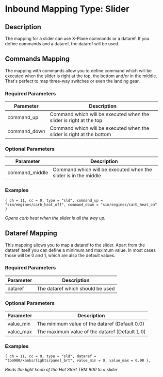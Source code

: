 # Inbound Mapping Type: Slider

## Description

The mapping for a slider can use X-Plane commands or a dataref. If you define commands and a dataref, the
dataref will be used.

## Commands Mapping

The mapping with commands allow you to define command which will be executed when the slider is right at the top, the
bottom and/or in the middle. That's perfect to map three-way switches or even the landing gear. 

### Required Parameters

| Parameter    | Description                                                           |
|--------------|-----------------------------------------------------------------------|
| command_up   | Command which will be executed when the slider is right at the top    |
| command_down | Command which will be executed when the slider is right at the bottom |

### Optional Parameters

| Parameter      | Description                                                     |
|----------------|-----------------------------------------------------------------|
| command_middle | Command which will be executed when the slider is in the middle |

### Examples

```
{ ch = 11, cc = 0, type = "sld", command_up = "sim/engines/carb_heat_off", command_down = "sim/engines/carb_heat_on" }
```
*Opens carb heat when the slider is all the way up.*

## Dataref Mapping

This mapping allows you to map a dataref to the slider. Apart from the dataref itself you can define a minimum and 
maximum value. In most cases those will be 0 and 1, which are also the default values. 

### Required Parameters

| Parameter | Description                      |
|-----------|----------------------------------|
| dataref   | The dataref which should be used |

### Optional Parameters

| Parameter | Description                                    |
|-----------|------------------------------------------------|
| value_min | The minimum value of the dataref (Default 0.0) |
| value_max | The maximum value of the dataref (Default 1.0) |

### Examples

```
{ ch = 11, cc = 0, type = "sld", dataref = "tbm900/knobs/lights/panel_brt", value_min = 0, value_max = 0.90 },
```

*Binds the light knob of the Hot Start TBM 900 to a slider*